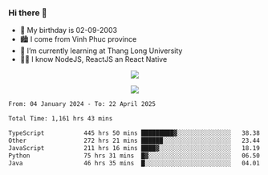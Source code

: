 ### Hi there 👋
- 🎂 My birthday is 02-09-2003
- 🏙️ I come from Vinh Phuc province
- 🌱 I’m currently learning at Thang Long University
- 🧑‍💻 I know NodeJS, ReactJS an React Native
<p align="center"><img src="https://github-readme-stats.vercel.app/api?username=tmquang0209&show_icons=true&theme=gradient"></p>
<p align="center"><img src="https://github-readme-stats.vercel.app/api/top-langs/?username=tmquang0209&hide=scss,css&langs_count=10"></p>
<!--START_SECTION:waka-->

```txt
From: 04 January 2024 - To: 22 April 2025

Total Time: 1,161 hrs 43 mins

TypeScript           445 hrs 50 mins █████████▓░░░░░░░░░░░░░░░   38.38 %
Other                272 hrs 21 mins ██████░░░░░░░░░░░░░░░░░░░   23.44 %
JavaScript           211 hrs 16 mins ████▓░░░░░░░░░░░░░░░░░░░░   18.19 %
Python               75 hrs 31 mins  █▓░░░░░░░░░░░░░░░░░░░░░░░   06.50 %
Java                 46 hrs 35 mins  █░░░░░░░░░░░░░░░░░░░░░░░░   04.01 %
```

<!--END_SECTION:waka-->
